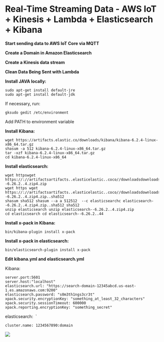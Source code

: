 # Real-Time Streaming Data - AWS IoT + Kinesis + Lambda + Elasticsearch + Kibana  
  
<b>Start sending data to AWS IoT Core via MQTT</b>  

<b>Create a Domain in Amazon Elasticsearch</b>  

<b>Create a Kinesis data stream</b>  

<b>Clean Data Being Sent with Lambda</b>

<b>Install JAVA locally:</b>  

```
sudo apt-get install default-jre  
sudo apt-get install default-jdk

```  
If necessary, run:  
```
gksudo gedit /etc/environment
```  
Add PATH to environment variable

<b>Install Kibana:</b>  

```
wget https://artifacts.elastic.co/downloads/kibana/kibana-6.2.4-linux-x86_64.tar.gz
shasum -a 512 kibana-6.2.4-linux-x86_64.tar.gz 
tar -xzf kibana-6.2.4-linux-x86_64.tar.gz
cd kibana-6.2.4-linux-x86_64
```

<b>Install elasticsearch:</b>  
```
wget httpswget https://://artifactsartifacts..elasticelastic..coco//downloadsdownloads//elasticsearchelasticsearch//elasticsearchelasticsearch--6.26.2..4.zip4.zip
wget https wget https://://artifactsartifacts..elasticelastic..coco//downloadsdownloads//elasticsearchelasticsearch//elasticsearchelasticsearch--6.26.2..4.zip4.zip..sha512
shasum sha512 shasum --a a 512512  --c elasticsearchc elasticsearch--6.26.2..4.zip4.zip..sha512 sha512 
unzip elasticsearch unzip elasticsearch--6.26.2..4.zip4.zip
cd elasticsearch cd elasticsearch--6.26.2..44
```

<b>Install x-pack in Kibana:</b>  
```
bin/kibana-plugin install x-pack
```

<b>Install x-pack in elasticsearch:</b>  

```
bin/elasticsearch-plugin install x-pack
```  

<b>Edit kibana.yml and elasticsearch.yml</b>  

Kibana:  
```
server.port:5601
server.host:"localhost"
elasticsearch.url: "https://search-domain-12345abcd.us-east-1.es.amazonaws.com:9200"
elasticsearch.password: "s0m3th1ngs3cr3t"
xpack.security.encryptionKey: "something_at_least_32_characters"
xpack.security.sessionTimeout: 600000
xpack.reporting.encryptionKey: "something_secret"
```  
elasticsearch:  `
```
cluster.name: 1234567890:domain  
```
<img src=https://github.com/RubensZimbres/Repo-2018/blob/master/CPU%20Temperature%20-%20IoT%20Project/Pictures/Alternative_Solution.png>  

